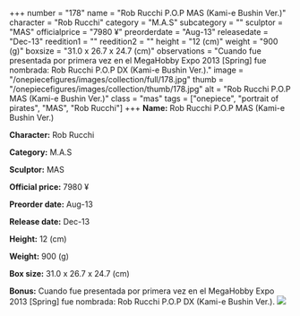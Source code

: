 +++
number = "178"
name = "Rob Rucchi P.O.P MAS (Kami-e Bushin Ver.)"
character = "Rob Rucchi"
category = "M.A.S"
subcategory = ""
sculptor = "MAS"
officialprice = "7980 ¥"
preorderdate = "Aug-13"
releasedate = "Dec-13"
reedition1 = ""
reedition2 = ""
height = "12 (cm)"
weight = "900 (g)"
boxsize = "31.0 x 26.7 x 24.7 (cm)"
observations = "Cuando fue presentada por primera vez en el MegaHobby Expo 2013 [Spring] fue nombrada: Rob Rucchi P.O.P DX (Kami-e Bushin Ver.)."
image = "/onepiecefigures/images/collection/full/178.jpg"
thumb = "/onepiecefigures/images/collection/thumb/178.jpg"
alt = "Rob Rucchi P.O.P MAS (Kami-e Bushin Ver.)"
class = "mas"
tags = ["onepiece", "portrait of pirates", "MAS", "Rob Rucchi"]
+++
**Name:** Rob Rucchi P.O.P MAS (Kami-e Bushin Ver.)

**Character:** Rob Rucchi

**Category:** M.A.S 

**Sculptor:** MAS

**Official price:** 7980 ¥

**Preorder date:** Aug-13

**Release date:** Dec-13

**Height:** 12 (cm)

**Weight:** 900 (g)

**Box size:** 31.0 x 26.7 x 24.7 (cm)

**Bonus:** Cuando fue presentada por primera vez en el MegaHobby Expo 2013 [Spring] fue nombrada: Rob Rucchi P.O.P DX (Kami-e Bushin Ver.).
<img src="/onepiecefigures/images/collection/thumb/178.jpg">